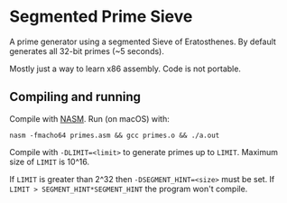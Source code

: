 # Segmented Prime Sieve

A prime generator using a segmented Sieve of Eratosthenes.
By default generates all 32-bit primes (~5 seconds).

Mostly just a way to learn x86 assembly. Code is not portable.

## Compiling and running

Compile with [NASM](https://www.nasm.us/).
Run (on macOS) with:

```shell
nasm -fmacho64 primes.asm && gcc primes.o && ./a.out
```

Compile with `-DLIMIT=<limit>` to generate primes up to `LIMIT`.
Maximum size of `LIMIT` is 10^16.

If `LIMIT` is greater than 2^32 then `-DSEGMENT_HINT=<size>` must be set.
If `LIMIT > SEGMENT_HINT*SEGMENT_HINT` the program won't compile.
